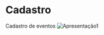 # Cadastro
Cadastro de eventos 
![Apresentação1](https://user-images.githubusercontent.com/93062636/140361878-3752aa37-e9f5-4cf7-93c7-56a616daa5a8.jpg)
